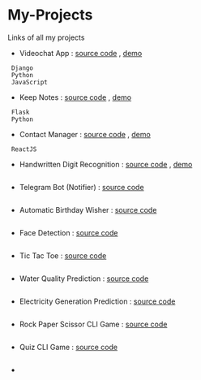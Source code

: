 # My-Projects
Links of all my projects

- Videochat App : [source code](https://github.com/amolambkar/VideoChat-App) , [demo]()
```
 Django
 Python
 JavaScript
```

- Keep Notes : [source code](https://github.com/amolambkar/Keep-Notes) , [demo]()
```
 Flask
 Python
```


- Contact Manager : [source code](https://github.com/amolambkar/My-Network) , [demo]()

```
 ReactJS 
```


- Handwritten Digit Recognition : [source code](https://github.com/amolambkar/Digit-Recognition) , [demo]()
```

```

- Telegram Bot (Notifier) : [source code](https://github.com/amolambkar/Telegram-Bot-Python)

```

```

- Automatic Birthday Wisher : [source code](https://github.com/amolambkar/Birthday-Wisher)

```

```

- Face Detection : [source code](https://github.com/amolambkar/Face-Detection)
```

```

- Tic Tac Toe : [source code](https://github.com/amolambkar/Tic-Tac-Toe)

```

```

- Water Quality Prediction : [source code](https://github.com/amolambkar/Water-Quality-Prediction)

```

```

- Electricity Generation Prediction : [source code](https://github.com/amolambkar/Predict-Electricity-Generation)

```

```


- Rock Paper Scissor CLI Game : [source code](https://github.com/amolambkar/Python-Mini-Projects/tree/main/Rock%20Paper%20Scissor%20Game)

```

```

- Quiz CLI Game : [source code](https://github.com/amolambkar/Python-Mini-Projects/tree/main/Quiz%20Game)

```

```

- 